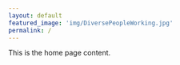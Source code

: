 ```yaml
---
layout: default
featured_image: 'img/DiversePeopleWorking.jpg'
permalink: /
---
```


This is the home page content.
